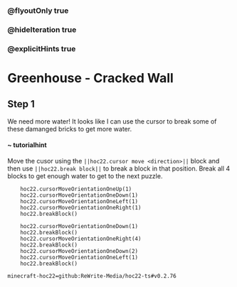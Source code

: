 ### @flyoutOnly true
### @hideIteration true
### @explicitHints true


# Greenhouse - Cracked Wall

## Step 1
We need more water! It looks like I can use the cursor to break some of these damanged bricks to get more water.

#### ~ tutorialhint 
Move the cusor using the ``||hoc22.cursor move <direction>||`` block and then use ``||hoc22.break block||`` to break a block in that position. Break all 4 blocks to get enough water to get to the next puzzle. 



```ghost
    hoc22.cursorMoveOrientationOneUp(1)
    hoc22.cursorMoveOrientationOneDown(1)
    hoc22.cursorMoveOrientationOneLeft(1)
    hoc22.cursorMoveOrientationOneRight(1)
    hoc22.breakBlock()
```
```template
    hoc22.cursorMoveOrientationOneDown(1) 
    hoc22.breakBlock()
    hoc22.cursorMoveOrientationOneRight(4) 
    hoc22.breakBlock() 
    hoc22.cursorMoveOrientationOneDown(2)
    hoc22.cursorMoveOrientationOneLeft(1)
    hoc22.breakBlock()
```
```package
minecraft-hoc22=github:ReWrite-Media/hoc22-ts#v0.2.76
```